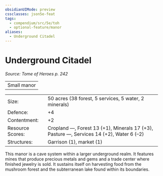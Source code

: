```yaml
---
obsidianUIMode: preview
cssclasses: json5e-feat
tags:
  - compendium/src/5e/toh
  - optional-feature/manor
aliases:
  - Underground Citadel
---
```

# Underground Citadel
*Source: Tome of Heroes p. 242*  

|    |
|----|
| Small manor |

|    |    |
|----|----|
| Size: | 50 acres (38 forest, 5 services, 5 water, 2 minerals) |
| Defence: | +4 |
| Contentment: | +2 |
| Resource Scores: | Cropland —, Forest 13 (+1), Minerals 17 (+3), Pasture —, Services 14 (+2), Water 6 (–2) |
| Structures: | Garrison (1), market (1) |

This manor is a cave system within a larger underground realm. It features mines that produce precious metals and gems and a trade center where finished jewelry is sold. It sustains itself on harvesting food from the mushroom forest and the subterranean lake found within its boundaries.